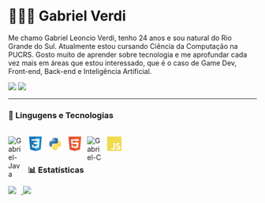 # 👨🏻‍💻 Gabriel Verdi

Me chamo Gabriel Leoncio Verdi, tenho 24 anos e sou natural do Rio Grande do Sul. Atualmente estou cursando Ciência da Computação na PUCRS. Gosto muito de aprender sobre tecnologia e me aprofundar cada vez mais em áreas que estou interessado, que é o caso de Game Dev, Front-end, Back-end e Inteligência Artificial.

<div>
  <a href = "mailto:gabrielverdi37@gmail.com"><img src="https://img.shields.io/badge/-Gmail-D14836?style=for-the-badge&logo=gmail&logoColor=white" target="_blank"></a>
  <a href="https://www.linkedin.com/in/gabriel-verdi-645518208" target="_blank"><img src="https://img.shields.io/badge/-LinkedIn-%230077B5?style=for-the-badge&logo=linkedin&logoColor=white" target="_blank"></a> 
  <!--<a href = "https://github.com/glVerdi?tab=repositories&sort=stargazers"><img alt = "total stars" title = "Total stars on Github" src = "https://custom-icon-badges.demolab.com/github/stars/glVerdi?color=55960&style=for-the-badge&labelColor=488207&label=ESTRELAS"/>
  <a href = "https://github.com/glVerdi?tab=followers"><img alt="followers"title="Follow me on Github"src="https://custom-icon-badges.demolab.com/github/followers/glVerdi?color=%23E1AD0E&labelColor=C79600&style=for-the-badge&logo=github&label=SEGUIDORES&logoColor=white"/>-->

</div>

---

### 🤖 Lingugens e Tecnologias
<div style="display: inline_block"><br>
  <img align="left" alt="Gabriel-Java" width="30px" style="padding-right: 10px;" src="https://cdn.jsdelivr.net/gh/devicons/devicon@latest/icons/java/java-original.svg">
  <img align="left" alt="Gabriel-CSS" width="30px" style="padding-right: 10px"src="https://raw.githubusercontent.com/devicons/devicon/master/icons/css3/css3-original.svg">
  <img align="left" alt="Gabriel-Python" width="30px" style="padding-right: 10px;" src="https://raw.githubusercontent.com/devicons/devicon/master/icons/python/python-original.svg">
  <img align="left" alt="Gabriel-HTML" width="30px" style="padding-right: 10px;" src="https://raw.githubusercontent.com/devicons/devicon/master/icons/html5/html5-original.svg">
  <img align="left" alt="Gabriel-C" width="30px" style="padding-right: 10px;" src="https://cdn.jsdelivr.net/gh/devicons/devicon@latest/icons/c/c-original.svg">
  <img align="left" alt="Gabriel-Js" width="30px" style="padding-right: 10px;" src="https://raw.githubusercontent.com/devicons/devicon/master/icons/javascript/javascript-plain.svg">
</div>

<br/>
<br/>

### 📊 Estatísticas
<div>
  <a href="https://github.com/glVerdi">
  <img height="200" style="padding-right: 10px" src="https://github-readme-stats.vercel.app/api?username=glVerdi&show_icons=true&theme=dark&include_all_commits=true&count_private=true&locale=pt-br"/>
  <img height="200" style="padding-right: 10px" src="https://github-readme-stats.vercel.app/api/top-langs/?username=glVerdi&layout=compact&langs_count=16&theme=dark&locale=pt-br"/>
</div>
